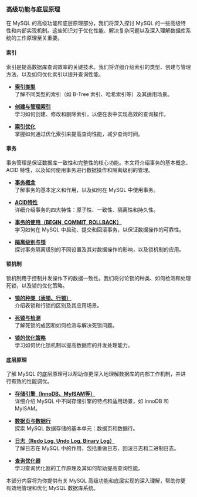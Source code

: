 ### 高级功能与底层原理

在 MySQL 的高级功能和底层原理部分，我们将深入探讨 MySQL 的一些高级特性和内部实现机制。这些知识对于优化性能、解决复杂问题以及深入理解数据库系统的工作原理至关重要。

#### **索引**

索引是提高数据库查询效率的关键技术。我们将详细介绍索引的类型、创建与管理方法，以及如何优化索引以提升查询性能。

- **[索引类型](index-types.md)**  
  了解不同类型的索引（如 B-Tree 索引、哈希索引等）及其适用场景。

- **[创建与管理索引](create-manage-indexes.md)**  
  学习如何创建、修改和删除索引，以便在表中实现高效的查询操作。

- **[索引优化](index-optimization.md)**  
  掌握如何通过优化索引来提高查询性能，减少查询时间。

#### **事务**

事务管理是保证数据库一致性和完整性的核心功能。本文将介绍事务的基本概念、ACID 特性，以及如何使用事务进行数据操作和隔离级别的管理。

- **[事务概念](transaction-concepts.md)**  
  了解事务的基本定义和作用，以及如何在 MySQL 中使用事务。

- **[ACID特性](acid-properties.md)**  
  详细介绍事务的四大特性：原子性、一致性、隔离性和持久性。

- **[事务的使用（BEGIN, COMMIT, ROLLBACK）](transaction-usage.md)**  
  学习如何在 MySQL 中启动、提交和回滚事务，以保证数据操作的可靠性。

- **[隔离级别与锁](isolation-levels-locks.md)**  
  探讨事务隔离级别的不同设置及其对数据操作的影响，以及锁机制的应用。

#### **锁机制**

锁机制用于控制并发操作下的数据一致性。我们将讨论锁的种类、如何检测和处理死锁，以及锁的优化策略。

- **[锁的种类（表锁、行锁）](lock-types.md)**  
  介绍表锁和行锁的区别及其应用场景。

- **[死锁与检测](deadlock-detection.md)**  
  了解死锁的成因和如何检测与解决死锁问题。

- **[锁的优化策略](lock-optimization.md)**  
  学习如何优化锁机制以提高数据库的并发处理能力。

#### **底层原理**

了解 MySQL 的底层原理可以帮助你更深入地理解数据库的内部工作机制，并进行有效的性能调优。

- **[存储引擎（InnoDB、MyISAM等）](storage-engines.md)**  
  详细介绍 MySQL 中不同存储引擎的特点和适用场景，如 InnoDB 和 MyISAM。

- **[数据页与数据行](data-pages-rows.md)**  
  探索 MySQL 数据存储的基本单元：数据页和数据行。

- **[日志（Redo Log, Undo Log, Binary Log）](logs.md)**  
  了解日志在 MySQL 中的作用，包括重做日志、回滚日志和二进制日志。

- **[查询优化器](query-optimizer.md)**  
  学习查询优化器的工作原理及其如何帮助提高查询性能。

本部分内容将为你提供有关 MySQL 高级功能和底层实现的深入理解，帮助你更有效地管理和优化 MySQL 数据库系统。